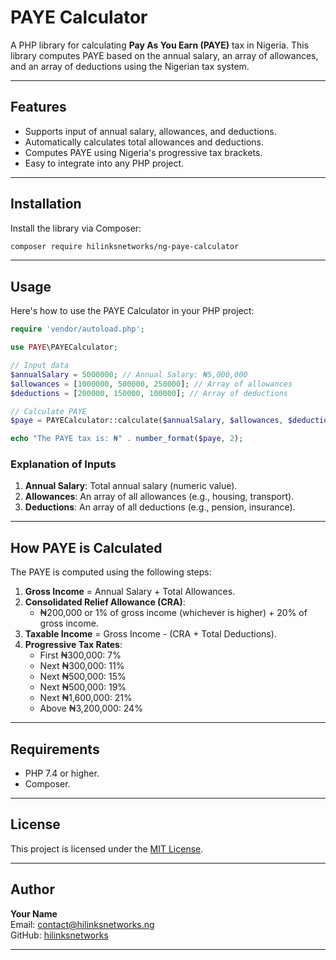 
# PAYE Calculator

A PHP library for calculating **Pay As You Earn (PAYE)** tax in Nigeria. This library computes PAYE based on the annual salary, an array of allowances, and an array of deductions using the Nigerian tax system.

---

## Features

- Supports input of annual salary, allowances, and deductions.
- Automatically calculates total allowances and deductions.
- Computes PAYE using Nigeria's progressive tax brackets.
- Easy to integrate into any PHP project.

---

## Installation

Install the library via Composer:

```bash
composer require hilinksnetworks/ng-paye-calculator
```

---

## Usage

Here's how to use the PAYE Calculator in your PHP project:

```php
require 'vendor/autoload.php';

use PAYE\PAYECalculator;

// Input data
$annualSalary = 5000000; // Annual Salary: ₦5,000,000
$allowances = [1000000, 500000, 250000]; // Array of allowances
$deductions = [200000, 150000, 100000]; // Array of deductions

// Calculate PAYE
$paye = PAYECalculator::calculate($annualSalary, $allowances, $deductions);

echo "The PAYE tax is: ₦" . number_format($paye, 2);
```

### Explanation of Inputs
1. **Annual Salary**: Total annual salary (numeric value).
2. **Allowances**: An array of all allowances (e.g., housing, transport).
3. **Deductions**: An array of all deductions (e.g., pension, insurance).

---

## How PAYE is Calculated

The PAYE is computed using the following steps:

1. **Gross Income** = Annual Salary + Total Allowances.
2. **Consolidated Relief Allowance (CRA)**:
   - ₦200,000 or 1% of gross income (whichever is higher) + 20% of gross income.
3. **Taxable Income** = Gross Income - (CRA + Total Deductions).
4. **Progressive Tax Rates**:
   - First ₦300,000: 7%
   - Next ₦300,000: 11%
   - Next ₦500,000: 15%
   - Next ₦500,000: 19%
   - Next ₦1,600,000: 21%
   - Above ₦3,200,000: 24%

---

## Requirements

- PHP 7.4 or higher.
- Composer.

---

## License

This project is licensed under the [MIT License](LICENSE).

---

## Author

**Your Name**  
Email: contact@hilinksnetworks.ng  
GitHub: [hilinksnetworks](https://github.com/yourname)

---
